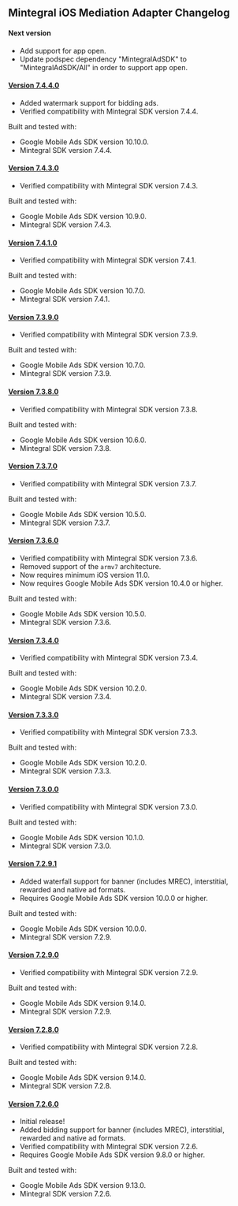 ## Mintegral iOS Mediation Adapter Changelog

#### Next version
- Add support for app open.
- Update podspec dependency "MintegralAdSDK" to "MintegralAdSDK/All" in order to support app open.

#### [Version 7.4.4.0](https://dl.google.com/googleadmobadssdk/mediation/ios/mintegral/MintegralAdapter-7.4.4.0.zip)
- Added watermark support for bidding ads.
- Verified compatibility with Mintegral SDK version 7.4.4.

Built and tested with:
- Google Mobile Ads SDK version 10.10.0.
- Mintegral SDK version 7.4.4.

#### [Version 7.4.3.0](https://dl.google.com/googleadmobadssdk/mediation/ios/mintegral/MintegralAdapter-7.4.3.0.zip)
- Verified compatibility with Mintegral SDK version 7.4.3.

Built and tested with:
- Google Mobile Ads SDK version 10.9.0.
- Mintegral SDK version 7.4.3.

#### [Version 7.4.1.0](https://dl.google.com/googleadmobadssdk/mediation/ios/mintegral/MintegralAdapter-7.4.1.0.zip)
- Verified compatibility with Mintegral SDK version 7.4.1.

Built and tested with:
- Google Mobile Ads SDK version 10.7.0.
- Mintegral SDK version 7.4.1.

#### [Version 7.3.9.0](https://dl.google.com/googleadmobadssdk/mediation/ios/mintegral/MintegralAdapter-7.3.9.0.zip)
- Verified compatibility with Mintegral SDK version 7.3.9.

Built and tested with:
- Google Mobile Ads SDK version 10.7.0.
- Mintegral SDK version 7.3.9.

#### [Version 7.3.8.0](https://dl.google.com/googleadmobadssdk/mediation/ios/mintegral/MintegralAdapter-7.3.8.0.zip)
- Verified compatibility with Mintegral SDK version 7.3.8.

Built and tested with:
- Google Mobile Ads SDK version 10.6.0.
- Mintegral SDK version 7.3.8.

#### [Version 7.3.7.0](https://dl.google.com/googleadmobadssdk/mediation/ios/mintegral/MintegralAdapter-7.3.7.0.zip)
- Verified compatibility with Mintegral SDK version 7.3.7.

Built and tested with:
- Google Mobile Ads SDK version 10.5.0.
- Mintegral SDK version 7.3.7.

#### [Version 7.3.6.0](https://dl.google.com/googleadmobadssdk/mediation/ios/mintegral/MintegralAdapter-7.3.6.0.zip)
- Verified compatibility with Mintegral SDK version 7.3.6.
- Removed support of the `armv7` architecture.
- Now requires minimum iOS version 11.0.
- Now requires Google Mobile Ads SDK version 10.4.0 or higher.

Built and tested with:
- Google Mobile Ads SDK version 10.5.0.
- Mintegral SDK version 7.3.6.

#### [Version 7.3.4.0](https://dl.google.com/googleadmobadssdk/mediation/ios/mintegral/MintegralAdapter-7.3.4.0.zip)
- Verified compatibility with Mintegral SDK version 7.3.4.

Built and tested with:
- Google Mobile Ads SDK version 10.2.0.
- Mintegral SDK version 7.3.4.

#### [Version 7.3.3.0](https://dl.google.com/googleadmobadssdk/mediation/ios/mintegral/MintegralAdapter-7.3.3.0.zip)
- Verified compatibility with Mintegral SDK version 7.3.3.

Built and tested with:
- Google Mobile Ads SDK version 10.2.0.
- Mintegral SDK version 7.3.3.

#### [Version 7.3.0.0](https://dl.google.com/googleadmobadssdk/mediation/ios/mintegral/MintegralAdapter-7.3.0.0.zip)
- Verified compatibility with Mintegral SDK version 7.3.0.

Built and tested with:
- Google Mobile Ads SDK version 10.1.0.
- Mintegral SDK version 7.3.0.

#### [Version 7.2.9.1](https://dl.google.com/googleadmobadssdk/mediation/ios/mintegral/MintegralAdapter-7.2.9.1.zip)
- Added waterfall support for banner (includes MREC), interstitial, rewarded and native ad formats.
- Requires Google Mobile Ads SDK version 10.0.0 or higher.

Built and tested with:
- Google Mobile Ads SDK version 10.0.0.
- Mintegral SDK version 7.2.9.

#### [Version 7.2.9.0](https://dl.google.com/googleadmobadssdk/mediation/ios/mintegral/MintegralAdapter-7.2.9.0.zip)
- Verified compatibility with Mintegral SDK version 7.2.9.

Built and tested with:
- Google Mobile Ads SDK version 9.14.0.
- Mintegral SDK version 7.2.9.

#### [Version 7.2.8.0](https://dl.google.com/googleadmobadssdk/mediation/ios/mintegral/MintegralAdapter-7.2.8.0.zip)
- Verified compatibility with Mintegral SDK version 7.2.8.

Built and tested with:
- Google Mobile Ads SDK version 9.14.0.
- Mintegral SDK version 7.2.8.

#### [Version 7.2.6.0](https://dl.google.com/googleadmobadssdk/mediation/ios/mintegral/MintegralAdapter-7.2.6.0.zip)
- Initial release!
- Added bidding support for banner (includes MREC), interstitial, rewarded and native ad formats.
- Verified compatibility with Mintegral SDK version 7.2.6.
- Requires Google Mobile Ads SDK version 9.8.0 or higher.

Built and tested with:
- Google Mobile Ads SDK version 9.13.0.
- Mintegral SDK version 7.2.6.
